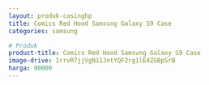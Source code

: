 ```yaml
---
layout: produk-casinghp
title: Comics Red Hood Samsung Galaxy S9 Case
categories: samsung

# Produk
product-title: Comics Red Hood Samsung Galaxy S9 Case
image-drive: 1rrvR7jjVgN11JntYQF2rg1lE4ZGBpSrB
harga: 90000
---
```


